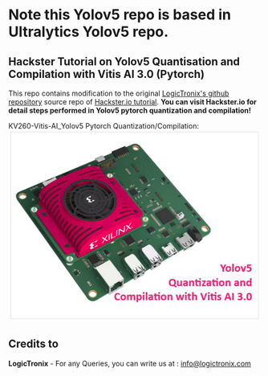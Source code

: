 # Note this Yolov5 repo is based in Ultralytics Yolov5 repo.

## Hackster Tutorial on Yolov5 Quantisation and Compilation with Vitis AI 3.0 (Pytorch)
This repo contains modification to the original [LogicTronix's github repository](https://github.com/LogicTronix/Vitis-AI-Reference-Tutorials) source repo of [Hackster.io tutorial](https://www.hackster.io/LogicTronix/yolov5-quantization-compilation-with-vitis-ai-3-0-for-kria-7b005d). 
**You can visit Hackster.io for detail steps performed in Yolov5 pytorch quantization and compilation!**


KV260-Vitis-AI_Yolov5 Pytorch Quantization/Compilation: 
![Yolov5-Quantization-Compilation-KV260](https://github.com/LogicTronix/Vitis-AI-Reference-Tutorials/blob/main/Quantizing-Compiling-Yolov5-Hackster-Tutorial/Yolov5-Quantization-Compilation-KV260.png)

## Credits to
**LogicTronix** - For any Queries, you can write us at : info@logictronix.com
